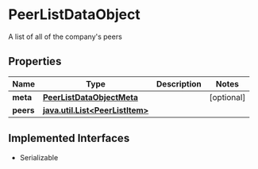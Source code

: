 

# PeerListDataObject

A list of all of the company's peers

## Properties

Name | Type | Description | Notes
------------ | ------------- | ------------- | -------------
**meta** | [**PeerListDataObjectMeta**](PeerListDataObjectMeta.md) |  |  [optional]
**peers** | [**java.util.List&lt;PeerListItem&gt;**](PeerListItem.md) |  | 


## Implemented Interfaces

* Serializable


